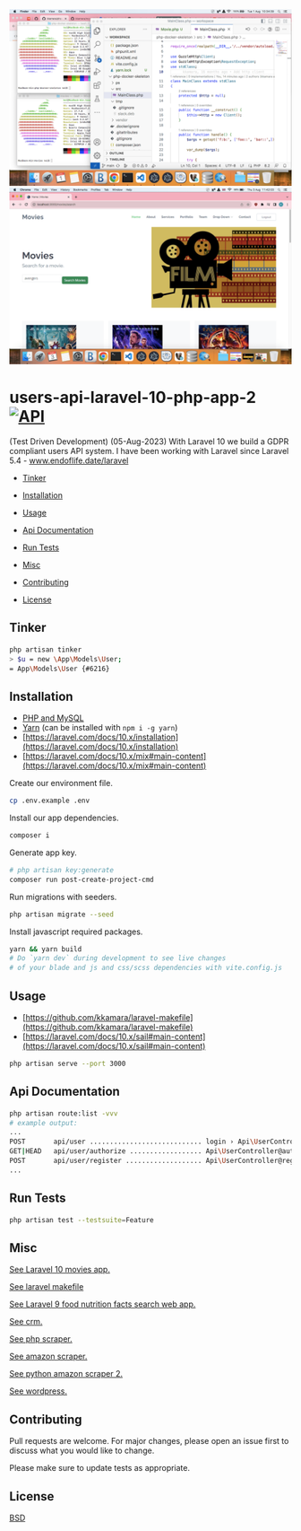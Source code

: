 <img src="https://github.com/kkamara/useful/raw/main/MainClass.png" alt="MainClass.png" width=""/>

<img src="https://github.com/kkamara/useful/raw/main/movies.png" alt="movies.png" width=""/>

# users-api-laravel-10-php-app-2 [![API](https://github.com/kkamara/users-api-laravel-10-php-app-2/actions/workflows/build.yml/badge.svg)](https://github.com/kkamara/users-api-laravel-10-php-app-2/actions/workflows/build.yml)

(Test Driven Development) (05-Aug-2023) With Laravel 10 we build a GDPR compliant users API system. I have been working with Laravel since Laravel 5.4 - www.endoflife.date/laravel

* [Tinker](#tinker)

* [Installation](#installation)

* [Usage](#usage)

* [Api Documentation](#api-documentation)

* [Run Tests](#run-tests)

* [Misc](#misc)

* [Contributing](#contributing)

* [License](#license)

## Tinker

```bash
php artisan tinker
> $u = new \App\Models\User;
= App\Models\User {#6216}
```

## Installation

* [PHP and MySQL](https://www.apachefriends.org/download.html)
* [Yarn](https://yarnpkg.com/getting-started/install) (can be installed with `npm i -g yarn`)
* [https://laravel.com/docs/10.x/installation](https://laravel.com/docs/10.x/installation)
* [https://laravel.com/docs/10.x/mix#main-content](https://laravel.com/docs/10.x/mix#main-content)

Create our environment file.

```bash
cp .env.example .env
```

Install our app dependencies.

```bash
composer i
```

Generate app key.

```bash
# php artisan key:generate
composer run post-create-project-cmd
```

Run migrations with seeders.

```bash
php artisan migrate --seed
```

Install javascript required packages.

```bash
yarn && yarn build
# Do `yarn dev` during development to see live changes
# of your blade and js and css/scss dependencies with vite.config.js
```

## Usage

* [https://github.com/kkamara/laravel-makefile](https://github.com/kkamara/laravel-makefile)
* [https://laravel.com/docs/10.x/sail#main-content](https://laravel.com/docs/10.x/sail#main-content)

```bash
php artisan serve --port 3000
```

## Api Documentation

```bash
php artisan route:list -vvv
# example output:
...
POST       api/user ............................ login › Api\UserController@login
GET|HEAD   api/user/authorize .................. Api\UserController@authorizeUser
POST       api/user/register ................... Api\UserController@register
...
```

## Run Tests

```bash
php artisan test --testsuite=Feature
```

## Misc

[See Laravel 10 movies app.](https://github.com/kkamara/movies)

[See laravel makefile](https://github.com/kkamara/laravel-makefile)

[See Laravel 9 food nutrition facts search web app.](food-nutrition-facts-search-web-app)

[See crm.](https://github.com/kkamara/crm)

[See php scraper.](https://github.com/kkamara/php-scraper)

[See amazon scraper.](https://github.com/kkamara/amazon-scraper)

[See python amazon scraper 2.](https://github.com/kkamara/selenium-py)

[See wordpress.](https://github.com/kkamara/wordpress)

## Contributing
Pull requests are welcome. For major changes, please open an issue first to discuss what you would like to change.

Please make sure to update tests as appropriate.

## License
[BSD](https://opensource.org/licenses/BSD-3-Clause)
